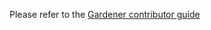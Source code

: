 Please refer to the [Gardener contributor guide](https://github.com/gardener/documentation/blob/master/CONTRIBUTING.md)

